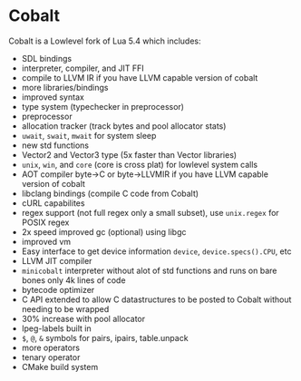 # Cobalt
Cobalt is a Lowlevel fork of Lua 5.4 which includes:
- SDL bindings
- interpreter, compiler, and JIT FFI
- compile to LLVM IR if you have LLVM capable version of cobalt
- more libraries/bindings
- improved syntax
- type system (typechecker in preprocessor)
- preprocessor
- allocation tracker (track bytes and pool allocator stats)
- `uwait`, `swait`, `mwait` for system sleep
- new std functions
- Vector2 and Vector3 type (5x faster than Vector libraries)
- `unix`, `win`, and `core` (core is cross plat) for lowlevel system calls
- AOT compiler byte->C or byte->LLVMIR if you have LLVM capable version of cobalt
- libclang bindings (compile C code from Cobalt)
- cURL capabilites
- regex support (not full regex only a small subset), use `unix.regex` for POSIX regex
- 2x speed improved gc (optional) using libgc
- improved vm
- Easy interface to get device information `device`, `device.specs().CPU`, etc
- LLVM JIT compiler
- `minicobalt` interpreter without alot of std functions and runs on bare bones only 4k lines of code
- bytecode optimizer
- C API extended to allow C datastructures to be posted to Cobalt without needing to be wrapped
- 30% increase with pool allocator
- lpeg-labels built in
- `$`, `@`, `&` symbols for pairs, ipairs, table.unpack
- more operators
- tenary operator
- CMake build system